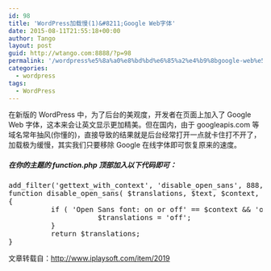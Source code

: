 ```yaml
---
id: 98
title: 'WordPress加载慢(1)&#8211;Google Web字体'
date: 2015-08-11T21:55:18+00:00
author: Tango
layout: post
guid: http://wtango.com:8888/?p=98
permalink: '/wordpress%e5%8a%a0%e8%bd%bd%e6%85%a2%e4%b9%8bgoogle-web%e5%ad%97%e4%bd%93/'
categories:
  - wordpress
tags:
  - WordPress
---
```

在新版的 WordPress 中，为了后台的美观度，开发者在页面上加入了 Google Web 字体，这本来会让英文显示更加精美。但在国内，由于 googleapis.com 等域名常年抽风(你懂的)，直接导致的结果就是后台经常打开一点就卡住打不开了，加载极为缓慢，其实我们只要移除 Google 在线字体即可恢复原来的速度。

<!--more-->

##### 在你的主题的 function.php 顶部加入以下代码即可：

<pre class="brush: php; title: ; notranslate" title="">add_filter('gettext_with_context', 'disable_open_sans', 888, 4 );
function disable_open_sans( $translations, $text, $context, $domain )
{
          if ( 'Open Sans font: on or off' == $context && 'on' == $text ) {
                     $translations = 'off';
          }
          return $translations;
}
</pre>

文章转载自：http://www.iplaysoft.com/item/2019